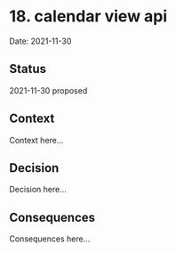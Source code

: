 # 18. calendar view api

Date: 2021-11-30

## Status

2021-11-30 proposed

## Context

Context here...

## Decision

Decision here...

## Consequences

Consequences here...
